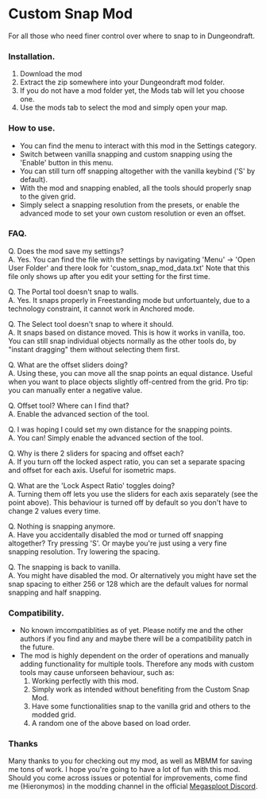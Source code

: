 # Custom Snap Mod
For all those who need finer control over where to snap to in Dungeondraft.


### Installation.
1. Download the mod
2. Extract the zip somewhere into your Dungeondraft mod folder.
3. If you do not have a mod folder yet, the Mods tab will let you choose one.
4. Use the mods tab to select the mod and simply open your map.


### How to use.
- You can find the menu to interact with this mod in the Settings category.
- Switch between vanilla snapping and custom snapping using the 'Enable' button in this menu.
- You can still turn off snapping altogether with the vanilla keybind ('S' by default).
- With the mod and snapping enabled, all the tools should properly snap to the given grid.
- Simply select a snapping resolution from the presets, or enable the advanced mode to set your own custom resolution or even an offset.


### FAQ.
Q. Does the mod save my settings? \
A. Yes. You can find the file with the settings by navigating 'Menu' -> 'Open User Folder' and there look for 'custom_snap_mod_data.txt' Note that this file only shows up after you edit your setting for the first time.

Q. The Portal tool doesn't snap to walls. \
A. Yes. It snaps properly in Freestanding mode but unfortuantely, due to a technology constraint, it cannot work in Anchored mode.

Q. The Select tool doesn't snap to where it should. \
A. It snaps based on distance moved. This is how it works in vanilla, too. You can still snap individual objects normally as the other tools do, by "instant dragging" them without selecting them first.

Q. What are the offset sliders doing? \
A. Using these, you can move all the snap points an equal distance. Useful when you want to place objects slightly off-centred from the grid. Pro tip: you can manually enter a negative value.

Q. Offset tool? Where can I find that? \
A. Enable the advanced section of the tool.

Q. I was hoping I could set my own distance for the snapping points. \
A. You can! Simply enable the advanced section of the tool.

Q. Why is there 2 sliders for spacing and offset each? \
A. If you turn off the locked aspect ratio, you can set a separate spacing and offset for each axis. Useful for isometric maps.

Q. What are the 'Lock Aspect Ratio' toggles doing? \
A. Turning them off lets you use the sliders for each axis separately (see the point above). This behaviour is turned off by default so you don't have to change 2 values every time.

Q. Nothing is snapping anymore. \
A. Have you accidentally disabled the mod or turned off snapping altogether? Try pressing 'S'. Or maybe you're just using a very fine snapping resolution. Try lowering the spacing.

Q. The snapping is back to vanilla. \
A. You might have disabled the mod. Or alternatively you might have set the snap spacing to either 256 or 128 which are the default values for normal snapping and half snapping.


### Compatibility.
- No known imcompatiblities as of yet. Please notify me and the other authors if you find any and maybe there will be a compatibility patch in the future.
- The mod is highly dependent on the order of operations and manually adding functionality for multiple tools. Therefore any mods with custom tools may cause unforseen behaviour, such as:
    1. Working perfectly with this mod.
    2. Simply work as intended without benefiting from the Custom Snap Mod.
    3. Have some functionalities snap to the vanilla grid and others to the modded grid.
    4. A random one of the above based on load order.


### Thanks
Many thanks to you for checking out my mod, as well as MBMM for saving me tons of work. I hope you're going to have a lot of fun with this mod. Should you come across issues or potential for improvements, come find me (Hieronymos) in the modding channel in the official [Megasploot Discord](https://discord.gg/J9Czgpu).